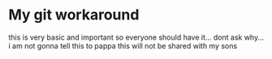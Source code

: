 # My git workaround
this is very basic and important so everyone should have it... dont ask why...
i am not gonna tell this to pappa
this will not be shared with my sons
